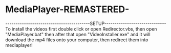 # MediaPlayer-REMASTERED-
-----------------------------------------SETUP------------------------------  To install the videos first double click or open Redirector.vbs, then open "MediaPlayer.bat" then after that open "VideoInstaller.exe" and it will  download the mp4 files onto your computer, then redirect them into mediaplayer!
